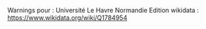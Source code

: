 Warnings pour : Université Le Havre Normandie 
Edition wikidata : https://www.wikidata.org/wiki/Q1784954 

